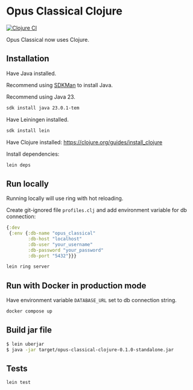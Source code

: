 # Opus Classical Clojure

[![Clojure CI](https://github.com/Droidion/opus-classical-clojure/actions/workflows/cicd.yml/badge.svg)](https://github.com/Droidion/opus-classical-clojure/actions/workflows/cicd.yml)

Opus Classical now uses Clojure.

## Installation

Have Java installed.

Recommend using [SDKMan](https://sdkman.io/) to install Java.

Recommend using Java 23.

```sh
sdk install java 23.0.1-tem
```

Have Leiningen installed.

```sh
sdk install lein
```

Have Clojure installed: https://clojure.org/guides/install_clojure

Install dependencies:

```sh
lein deps
```

## Run locally

Running locally will use ring with hot reloading.

Create git-ignored file `profiles.clj` and add environment variable for db connection:

```clojure
{:dev
 {:env {:db-name "opus_classical"
        :db-host "localhost"
        :db-user "your_username"
        :db-password "your_password"
        :db-port "5432"}}}
```

```sh
lein ring server
```

## Run with Docker in production mode

Have environment variable `DATABASE_URL` set to db connection string.

```sh
docker compose up
```

## Build jar file

```sh
$ lein uberjar
$ java -jar target/opus-classical-clojure-0.1.0-standalone.jar
```

## Tests

```sh
lein test
```

